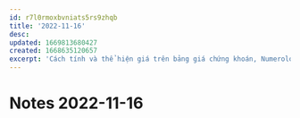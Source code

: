 ```yaml
---
id: r7l0rmoxbvniats5rs9zhqb
title: '2022-11-16'
desc:
updated: 1669813680427
created: 1668635120657
excerpt: 'Cách tính và thể hiện giá trên bảng giá chứng khoán, Numerology - Thần số học, Football Betting - How to Read Odds, Create a Betting Spreadsheet, Create a Trading Spreadsheet'
---
```

# Notes 2022-11-16